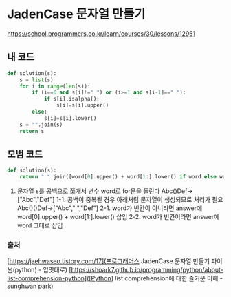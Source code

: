 # JadenCase 문자열 만들기

https://school.programmers.co.kr/learn/courses/30/lessons/12951

## 내 코드

```python
def solution(s):
    s = list(s)
    for i in range(len(s)):
        if (i==0 and s[i]!=" ") or (i>=1 and s[i-1]==" "):
            if s[i].isalpha():
                s[i]=s[i].upper()
        else:
            s[i]=s[i].lower()
    s = "".join(s)
    return s
```

## 모범 코드

```python
def solution(s):
    return " ".join([word[0].upper() + word[1:].lower() if word else word for word in s.split(" ")])
```

1. 문자열 s를 공백으로 쪼개서 변수 word로 for문을 돌린다
  Abc()Def->["Abc","Def"]
  1-1. 공백이 중복될 경우 아래처럼 문자열이 생성되므로 처리가 필요
    Abc()()Def->["Abc"," ","Def"]
2-1. word가 빈칸이 아니라면 answer에 word[0].upper() + word[1:].lower() 삽입
2-2. word가 빈칸이라면 answer에 word 그대로 삽입

### 출처
[https://jaehwaseo.tistory.com/17](프로그래머스 JadenCase 문자열 만들기 파이썬(python) - 입맛대로)
[https://shoark7.github.io/programming/python/about-list-comprehension-python]([Python] list comprehension에 대한 즐거운 이해 - sunghwan park)
